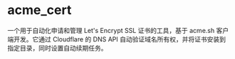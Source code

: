 # acme_cert
一个用于自动化申请和管理 Let's Encrypt SSL 证书的工具，基于 acme.sh 客户端开发。它通过 Cloudflare 的 DNS API 自动验证域名所有权，并将证书安装到指定目录，同时设置自动续期任务。
